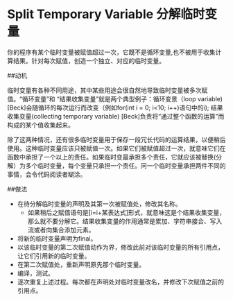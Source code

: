 # Split Temporary Variable 分解临时变量

你的程序有某个临时变量被赋值超过一次，它既不是循环变量,也不被用于收集计算结果。针对每次赋值，创造一个独立、对应的临时变量。

##动机

临时变量有各种不同用途，其中某些用途会很自然地导致临时变量被多次赋值。“循环变量”和 “结果收集变量”就是两个典型例子：循环变景（loop variable)[Beck]会随循环的每次运行而改变（例如for(int i = 0; i<10; i++)语句中的i); 结果收集变量(collecting temporary variable) [Beck]负责将“通过整个函数的运算”而构成的某个值收集起来。

除了这两种情况，还有很多临时变量用于保存一段冗长代码的运算结果，以便稍后使用。这种临时变量应该只被赋值一次。如果它们被赋值超过一次，就意味它们在函数中承担了一个以上的责任。如果临时变最承担多个责任，它就应该被替换(分解）为多个临时变量，每个变量只承担一个责任。冋一个临时变量承担两件不同的事情，会令代码阅读者糊涂。 


##做法

* 在待分解临时变量的声明及其第一次被赋值处，修改其名称。
    * 如果稍后之賦值语句是[i=i+某表达式]形式，就意味这是个结果收集变量，那么就不要分解它。结果收集变量的作用通常是累加、字符串接合、写入流或者向集合添加元素。
* 将新的临时变量声明为final。
* 以该临时变量的第二次赋值动作为界，修改此前对该临时变量的所有引用点，让它们引用新的临时变量。
* 在第二次赋值处，重新声明原先那个临时变量。
* 编译，测试。
* 逐次重复上述过程。每次都在声明处对临时变量改名，并修改下次赋值之前的引用点。
